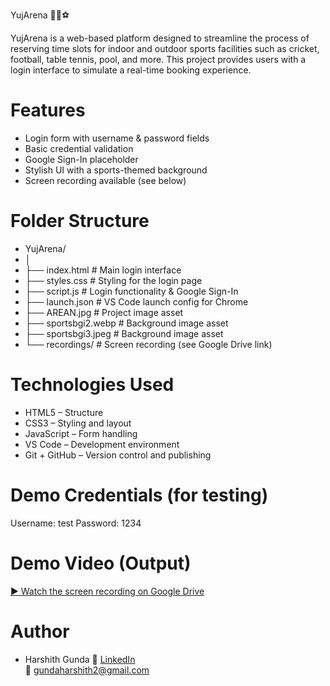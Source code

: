 YujArena 🏏🏓⚽

YujArena is a web-based platform designed to streamline the process of reserving time slots for indoor and outdoor sports facilities such as cricket, football, table tennis, pool, and more. This project provides users with a login interface to simulate a real-time booking experience.

# Features

- Login form with username & password fields
- Basic credential validation
- Google Sign-In placeholder
- Stylish UI with a sports-themed background
- Screen recording available (see below)

# Folder Structure
* YujArena/
* │
* ├── index.html # Main login interface
* ├── styles.css # Styling for the login page
* ├── script.js # Login functionality & Google Sign-In
* ├── launch.json # VS Code launch config for Chrome
* ├── AREAN.jpg # Project image asset
* ├── sportsbgi2.webp # Background image asset
* ├── sportsbgi3.jpeg # Background image asset
* └── recordings/ # Screen recording (see Google Drive link)

# Technologies Used

- HTML5 – Structure
- CSS3 – Styling and layout
- JavaScript – Form handling
- VS Code – Development environment
- Git + GitHub – Version control and publishing

# Demo Credentials (for testing)
Username: test
Password: 1234


# Demo Video (Output)
[▶️ Watch the screen recording on Google Drive](https://drive.google.com/drive/folders/155rJGFXG8TXrODem4UAoR5bmzlU2O-ig?usp=drive_link)

# Author
* Harshith Gunda
🔗 [LinkedIn](https://www.linkedin.com/in/harshith-gunda)  
📧 gundaharshith2@gmail.com



